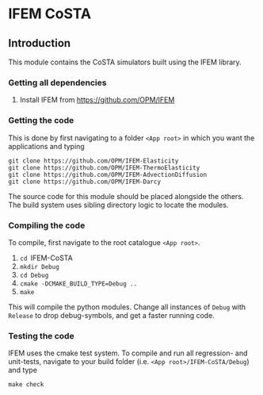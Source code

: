 # IFEM CoSTA 


## Introduction

This module contains the CoSTA simulators built using the IFEM library.

### Getting all dependencies

1. Install IFEM from https://github.com/OPM/IFEM

### Getting the code

This is done by first navigating to a folder `<App root>` in which you want
the applications and typing

    git clone https://github.com/OPM/IFEM-Elasticity
    git clone https://github.com/OPM/IFEM-ThermoElasticity
    git clone https://github.com/OPM/IFEM-AdvectionDiffusion
    git clone https://github.com/OPM/IFEM-Darcy

The source code for this module should be placed alongside the others.
The build system uses sibling directory logic to locate the
modules.

### Compiling the code

To compile, first navigate to the root catalogue `<App root>`.

1. `cd `IFEM-CoSTA
2. `mkdir Debug`
3. `cd Debug`
5. `cmake -DCMAKE_BUILD_TYPE=Debug ..`
6. `make`

This will compile the python modules.
Change all instances of `Debug` with `Release` to drop debug-symbols,
and get a faster running code.

### Testing the code

IFEM uses the cmake test system.
To compile and run all regression- and unit-tests, navigate to your build
folder (i.e. `<App root>/IFEM-CoSTA/Debug`) and type

    make check
